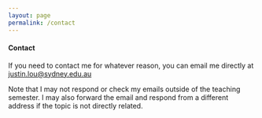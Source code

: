 ```yaml
---
layout: page
permalink: /contact
---
```


#### Contact

If you need to contact me for whatever reason, you can email me directly at <a href = "mailto: justin.lou@sydney.edu.au">justin.lou@sydney.edu.au</a>

Note that I may not respond or check my emails outside of the teaching semester. 
I may also forward the email and respond from a different address if the topic is not directly related.